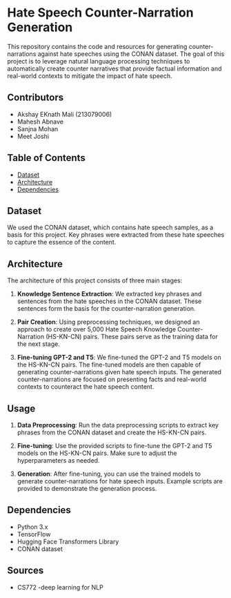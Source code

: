 # Hate Speech Counter-Narration Generation

This repository contains the code and resources for generating counter-narrations against hate speeches using the CONAN dataset. The goal of this project is to leverage natural language processing techniques to automatically create counter narratives that provide factual information and real-world contexts to mitigate the impact of hate speech.

## Contributors
- Akshay EKnath Mali (213079006)
- Mahesh Abnave
- Sanjna Mohan
- Meet Joshi

## Table of Contents

- [Dataset](#dataset)
- [Architecture](#architecture)
- [Dependencies](#dependencies)

## Dataset

We used the CONAN dataset, which contains hate speech samples, as a basis for this project. Key phrases were extracted from these hate speeches to capture the essence of the content.

## Architecture

The architecture of this project consists of three main stages:

1. **Knowledge Sentence Extraction**: We extracted key phrases and sentences from the hate speeches in the CONAN dataset. These sentences form the basis for the counter-narration generation.

2. **Pair Creation**: Using preprocessing techniques, we designed an approach to create over 5,000 Hate Speech Knowledge Counter-Narration (HS-KN-CN) pairs. These pairs serve as the training data for the next stage.

3. **Fine-tuning GPT-2 and T5**: We fine-tuned the GPT-2 and T5 models on the HS-KN-CN pairs. The fine-tuned models are then capable of generating counter-narrations given hate speech inputs. The generated counter-narrations are focused on presenting facts and real-world contexts to counteract the hate speech content.

## Usage

1. **Data Preprocessing**: Run the data preprocessing scripts to extract key phrases from the CONAN dataset and create the HS-KN-CN pairs.

2. **Fine-tuning**: Use the provided scripts to fine-tune the GPT-2 and T5 models on the HS-KN-CN pairs. Make sure to adjust the hyperparameters as needed.

3. **Generation**: After fine-tuning, you can use the trained models to generate counter-narrations for hate speech inputs. Example scripts are provided to demonstrate the generation process.

## Dependencies

- Python 3.x
- TensorFlow
- Hugging Face Transformers Library
- CONAN dataset

## Sources
- CS772 -deep learning for NLP

